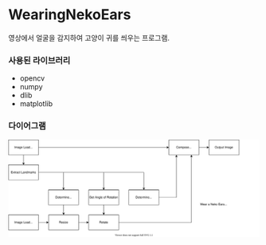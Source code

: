 # WearingNekoEars

영상에서 얼굴을 감지하여 고양이 귀를 씌우는 프로그램.

### 사용된 라이브러리
- opencv
- numpy
- dlib
- matplotlib

### 다이어그램
![image](https://raw.githubusercontent.com/HyunP-dev/WearingNekoEars/6a8a53ee22813fa871f00c6c6d935b230e2aedcf/diagram.svg)
